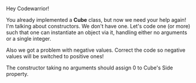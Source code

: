 Hey Codewarrior! 

You already implemented a <b>Cube</b> class, but now we need your help again! I'm talking about constructors. We don't have one. Let's code one (or more) such that one can instantiate an object via it, handling either no arguments or a single integer.


Also we got a problem with negative values. Correct the code so negative values will be switched to positive ones!

The constructor taking no arguments should assign 0 to Cube's Side property.
